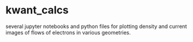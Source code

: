 # kwant_calcs

several jupyter notebooks and python files for plotting density and current images of flows of electrons in various geometries. 
